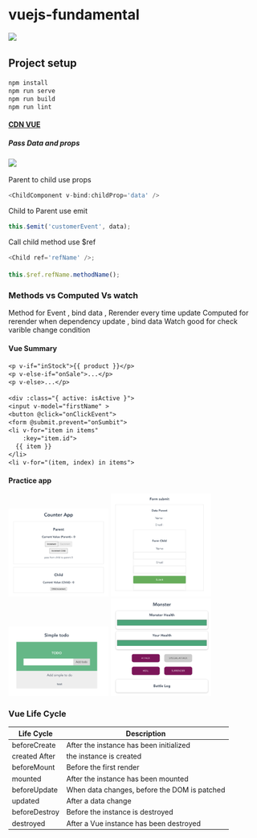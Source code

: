 # vuejs-fundamental

<img  src="https://vuejs.org/images/logo.svg" width="50" />

## Project setup

```
npm install
npm run serve
npm run build
npm run lint
```

#### [CDN VUE](vue_cdn)

##### Pass Data and props

<img  src="https://stopbyte.com/uploads/default/original/1X/50272ddef244584f7bb0f28c65bf7d29c725f4b1.png" width="300" />

Parent to child use props

```javascript
<ChildComponent v-bind:childProp='data' />
```

Child to Parent use emit

```javascript
this.$emit('customerEvent', data);
```

Call child method use $ref

```javascript
<Child ref='refName' />;

this.$ref.refName.methodName();
```

### Methods vs Computed Vs watch

Method for Event , bind data , Rerender every time update
Computed for rerender when dependency update , bind data
Watch good for check varible change condition

#### Vue Summary

```
<p v-if="inStock">{{ product }}</p>
<p v-else-if="onSale">...</p>
<p v-else>...</p>

<div :class="{ active: isActive }">
<input v-model="firstName" >
<button @click="onClickEvent">
<form @submit.prevent="onSumbit">
<li v-for="item in items"
    :key="item.id">
  {{ item }}
</li>
<li v-for="(item, index) in items">
```

#### Practice app

<img  src="./src/assets/counter.png" width="200" />
<img  src="./src/assets/form.png" width="200" />
<img  src="./src/assets/todo.png" width="200" />
<img  src="./src/assets/monster.png" width="200" />

### Vue Life Cycle

| Life Cycle    | Description                                  |
| ------------- | -------------------------------------------- |
| beforeCreate  | After the instance has been initialized      |
| created After | the instance is created                      |
| beforeMount   | Before the first render                      |
| mounted       | After the instance has been mounted          |
| beforeUpdate  | When data changes, before the DOM is patched |
| updated       | After a data change                          |
| beforeDestroy | Before the instance is destroyed             |
| destroyed     | After a Vue instance has been destroyed      |
